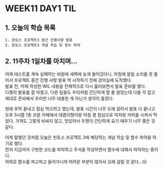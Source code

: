 # WEEK11 DAY1 TIL

## 1. 오늘의 학습 목록
```
1. 핀토스 프로젝트3 중간 진행사항 발표
2. 핀토스 프로젝트3 개념 학습 및 함수 파악
```

## 2. 11주차 1일차를 마치며...
어제 테스트를 계속 실패하는 바람에 새벽에 늦게 들어갔더니, 아침에 알림 소리를 못 들어서 프로젝트 중간 진행 사항 발표 딱 시작하기 전에 강의실에 도착했다.  
발표 전, 어제 작성한 WIL 내용을 전체적으로 다시 훑터보면서 발표 준비를 했다.  
다행히 발표를 잘 마쳤고, 다른 팀들도 우리처럼 간단하게 할 줄 알았는데 다들 각 잡고 제대로 준비해서 우리만 너무 대충한 게 아닌가 생각이 들었다.

원래 후딱 끝내고 점심 먹으려고 했는데, 발표 시간이 너무 오래 걸려서 발표 다 끝나고 오후 3시쯤 1층 코뮨 카페에서 대겸이형이랑 아침 겸 점심으로 피자랑 커피를 시켜서 먹었다.
가격도 그렇게 비싸지 않고, 맛있어서 두명이 간단하게 요기 때우기 너무 좋은 것 같다.

어제 말했던 것처럼 오늘은 핀토스 프로젝트 3에 해당하는 개념 학습 및 함수 파악을 하기로 했다.  
먼저 지금까지 구현한 코드를 파악하고 주석을 작성하면서 함수에 대해서 파악하는 중이다.  
의외로 함수를 파고파고 들어가니까 어려운 부분이 많아서 오래 걸릴 것 같다...😥